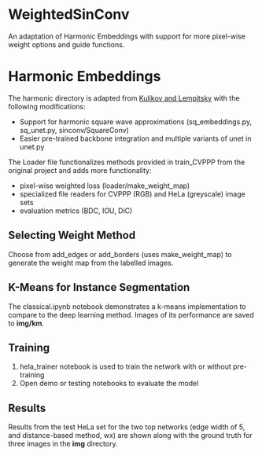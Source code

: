 # WeightedSinConv
An adaptation of Harmonic Embeddings with support for more pixel-wise weight options and guide functions.

# Harmonic Embeddings 

The harmonic directory is adapted from [Kulikov and Lempitsky](https://github.com/kulikovv/harmonic) with the following modifications: 
- Support for harmonic square wave approximations (sq_embeddings.py, sq_unet.py, sinconv/SquareConv)
- Easier pre-trained backbone integration and multiple variants of unet in unet.py

The Loader file functionalizes methods provided in train_CVPPP from the original project and adds more functionality:
- pixel-wise weighted loss (loader/make_weight_map)
- specialized file readers for CVPPP (RGB) and HeLa (greyscale) image sets 
- evaluation metrics (BDC, IOU, DiC)

## Selecting Weight Method 

Choose from add_edges or add_borders (uses make_weight_map) to generate the weight map from the labelled images. 

## K-Means for Instance Segmentation

The classical.ipynb notebook demonstrates a k-means implementation to compare to the deep learning method. Images of its performance are saved to **img/km**. 


## Training 
1. hela_trainer notebook is used to train the network with or without pre-training 
2. Open demo or testing notebooks to evaluate the model

## Results 

Results from the test HeLa set for the two top networks (edge width of 5, and distance-based method, wx) are shown along with the ground truth for three images in the **img** directory.
